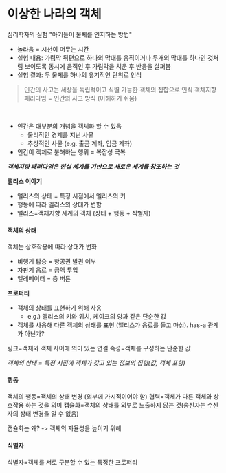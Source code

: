 # 이상한 나라의 객체

심리학자의 실험 "아기들이 물체를 인지하는 방법"

* 놀라움 = 시선이 머무는 시간
* 실험 내용: 가림막 뒤편으로 하나의 막대를 움직이거나 두개의 막대를 하나인 것처럼 보이도록 동시에 움직인 후 가림막을 치운 후 반응을 살펴봄
* 실험 결과: 두 물체를 하나의 유기적인 단위로 인식

> 인간의 사고는 세상을 독립적이고 식별 가능한 객체의 집합으로 인식
> 객체지향 패러다임 = 인간의 사고 방식 (이해하기 쉬움)

<br>

* 인간은 대부분의 개념을 객체화 할 수 있음
    * 물리적인 경계를 지닌 사물
    * 추상적인 사물 (e.g. 출금 계좌, 입금 계좌)
* 인간이 객체로 분해하는 행위 = 복잡성 극복

***객체지향 패러다임은 현실 세계를 기반으로 새로운 세계를 창조하는 것***
<br>

**앨리스 이야기**
* 앨리스의 상태 = 특정 시점에서 엘리스의 키
* 행동에 따라 엘리스의 상태가 변함
* 앨리스=객체지향 세계의 객체 (상태 + 행동 + 식별자)


#### 객체의 상태

객체는 상호작용에 따라 상태가 변화

* 비행기 탑승 = 항공권 발권 여부
* 자판기 음료 = 금액 투입
* 엘레베이터 = 층 버튼

**프로퍼티**
* 객체의 상태를 표현하기 위해 사용
  * e.g.) 엘리스의 키와 위치, 케이크의 양과 같은 단순한 값
* 객체를 사용해 다른 객체의 상태를 표현 (앨리스가 음료를 들고 마심). has-a 관계가 아닌가?

링크=객체와 객체 사이에 의미 있는 연결
속성=객체를 구성하는 단순한 값

*객체의 상태 = 특정 시점에 객체가 갖고 있는 정보의 집합(값, 객체 포함)*

#### 행동

객체의 행동=객체의 상태 변경 (외부에 가시적이어야 함)
협력=객체가 다른 객체와 상호작용 하는 것을 의미
캡슐화=객체의 상태를 외부로 노출하지 않는 것(송신자는 수신자의 상태 변경을 알 수 없음)

캡슐화는 왜? -> 객체의 자율성을 높이기 위해

#### 식별자
식별자=객체를 서로 구분할 수 있는 특정한 프로퍼티











